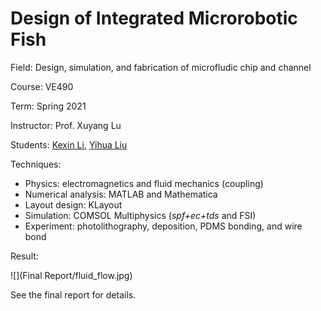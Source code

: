 # Design of Integrated Microrobotic Fish

Field: Design, simulation, and fabrication of microfludic chip and channel

Course: VE490

Term: Spring 2021

Instructor: Prof. Xuyang Lu

Students: [Kexin Li](https://github.com/Salt-ops), [Yihua Liu](https://github.com/yihuajack)

Techniques:

- Physics: electromagnetics and fluid mechanics (coupling)
- Numerical analysis: MATLAB and Mathematica
- Layout design: KLayout
- Simulation: COMSOL Multiphysics (*spf+ec+tds* and FSI)
- Experiment: photolithography, deposition, PDMS bonding, and wire bond

Result:

![](Final Report/fluid_flow.jpg)

See the final report for details.
